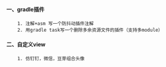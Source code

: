 #### 一、gradle插件

```
    1. 注解+asm 写一个防抖动插件注解    
    2. 用gradle task写一个删除多余资源文件的插件（支持多module）

```

#### 二、自定义view
```
    1. 仿钉钉，微信，豆芽组合头像
```
